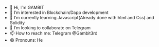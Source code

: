 - 👋 Hi, I’m GAMBIT
- 👀 I’m interested in Blockchain/Dapp development
- 🌱 I’m currently learning Javascript(Already done with html and Css) and Solidity
- 💞️ I’m looking to collaborate on Telegram 
- 📫 How to reach me: Telegram @Gambit3rd
- 😄 Pronouns: He


<!---
Gambit67/Gambit67 is a ✨ special ✨ repository because its `README.md` (this file) appears on your GitHub profile.
You can click the Preview link to take a look at your changes.
--->
